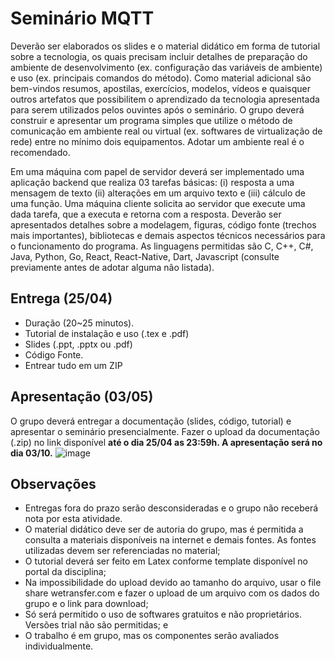 # Seminário MQTT
Deverão ser elaborados os slides e o material didático em forma de tutorial sobre a tecnologia, os quais precisam
incluir detalhes de preparação do ambiente de desenvolvimento (ex. configuração das variáveis de ambiente) e
uso (ex. principais comandos do método). Como material adicional são bem-vindos resumos, apostilas, exercícios,
modelos, vídeos e quaisquer outros artefatos que possibilitem o aprendizado da tecnologia apresentada para
serem utilizados pelos ouvintes após o seminário. O grupo deverá construir e apresentar um programa simples
que utilize o método de comunicação em ambiente real ou virtual (ex. softwares de virtualização de rede) entre no
mínimo dois equipamentos. Adotar um ambiente real é o recomendado.

Em uma máquina com papel de servidor deverá ser implementado uma aplicação backend que realiza 03 tarefas
básicas: (i) resposta a uma mensagem de texto (ii) alterações em um arquivo texto e (iii) cálculo de uma função.
Uma máquina cliente solicita ao servidor que execute uma dada tarefa, que a executa e retorna com a resposta.
Deverão ser apresentados detalhes sobre a modelagem, figuras, código fonte (trechos mais importantes),
bibliotecas e demais aspectos técnicos necessários para o funcionamento do programa. As linguagens permitidas
são C, C++, C#, Java, Python, Go, React, React-Native, Dart, Javascript (consulte previamente antes de adotar
alguma não listada).

## Entrega (25/04)
- Duração (20~25 minutos).
- Tutorial de instalação e uso (.tex e .pdf)
- Slides (.ppt, .pptx ou .pdf)
- Código Fonte.
- Entrear tudo em um ZIP

## Apresentação (03/05)
O grupo deverá entregar a documentação (slides, código, tutorial) e apresentar o seminário presencialmente.
Fazer o upload da documentação (.zip) no link disponível **até o dia 25/04 as 23:59h. A apresentação será no dia 03/10.**
![image](https://user-images.githubusercontent.com/25267506/229153115-5dc6fb09-f1cb-48e4-a561-869d184f2a30.png)


## Observações
- Entregas fora do prazo serão desconsideradas e o grupo não receberá nota por esta atividade.
- O material didático deve ser de autoria do grupo, mas é permitida a consulta a materiais disponíveis na
internet e demais fontes. As fontes utilizadas devem ser referenciadas no material;
- O tutorial deverá ser feito em Latex conforme template disponível no portal da disciplina;
- Na impossibilidade do upload devido ao tamanho do arquivo, usar o file share wetransfer.com e fazer o
upload de um arquivo com os dados do grupo e o link para download;
- Só será permitido o uso de softwares gratuitos e não proprietários. Versões trial não são permitidas; e
- O trabalho é em grupo, mas os componentes serão avaliados individualmente.
